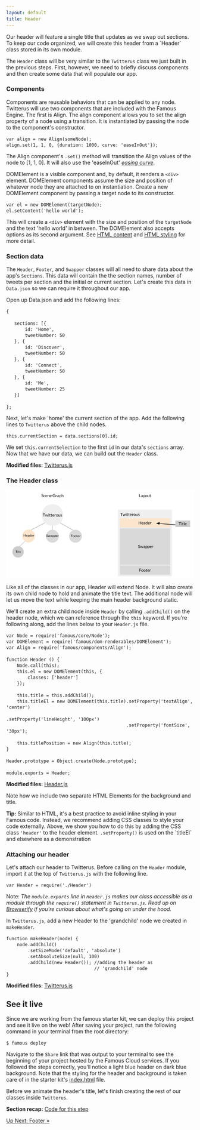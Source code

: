 ```yaml
---
layout: default
title: Header
---
```


<span class="intro-graf">
Our header will feature a single title that updates as we swap out sections. To keep our code organized, we will create this header from a `Header` class stored in its own module. 
</span>

The `Header` class will be very similar to the `Twitterus` class we just built in the previous steps. First, however, we need to briefly discuss components and then create some data that will populate our app.

### Components

Components are reusable behaviors that can be applied to any node. Twitterus will use two components that are included with the Famous Engine. The first is Align. The align component allows you to set the align property of a node using a transition. It is instantiated by passing the node to the component's constructor.

    var align = new Align(someNode);
    align.set(1, 1, 0, {duration: 1000, curve: 'easeInOut'});

The Align component's `.set()` method will transition the Align values of the node to [1, 1, 0]. It will also use the 'easeInOut' [_easing curve_](../easing-curves.html).

DOMElement is a visible component and, by default, it renders a `<div>` element. DOMElement components assume the size and position of whatever node they are attached to on instantiation. Create a new DOMElement component by passing a target node to its constructor.

    var el = new DOMElement(targetNode);
    el.setContent('hello world');

This will create a `<div>` element with the size and position of the `targetNode` and the text 'hello world' in between. The DOMElement also accepts options as its second argument. See [HTML content](../displaying-content.html) and [HTML styling](../styling-content.html) for more detail.

### Section data 

The `Header`, `Footer`, and `Swapper` classes will all need to share data about the app's `Sections`. This data will contain the the section names, number of tweets per section and the initial or current section. Let's create this data in `Data.json` so we can require it throughout our app.

Open up Data.json and add the following lines:
   

    {

       sections: [{
           id: 'Home',
           tweetNumber: 50
       }, {
           id: 'Discover',
           tweetNumber: 50
       }, {
           id: 'Connect',
           tweetNumber: 50
       }, {
           id: 'Me',
           tweetNumber: 25
       }]

    };


Next, let's make 'home' the current section of the app. Add the following lines to `Twitterus` above the child nodes.

    this.currentSection = data.sections[0].id;

We set `this.currentSelection` to the first `id` in our data's `sections` array. Now that we have our data, we can build out the `Header` class. 

<div class="sidenote--other"><p><strong>Modified files:</strong> <a href="https://github.com/Famous/lesson-twitterus-starter-kit/blob/step-3/src/twitterus/Twitterus.js">Twitterus.js</a></p></div>

### The Header class

![header](./assets/images/header.png)

Like all of the classes in our app, Header will extend Node. It will also create its own child node to hold and animate the title text. The additional node will let us move the text while keeping the main header background static. 

We'll create an extra child node inside `Header` by calling `.addChild()` on the header node, which we can reference through the `this` keyword. If you're following along, add the lines below to your `Header.js` file.


    var Node = require('famous/core/Node');
    var DOMElement = require('famous/dom-renderables/DOMElement');
    var Align = require('famous/components/Align');

    function Header () {
        Node.call(this);
        this.el = new DOMElement(this, {
            classes: ['header']
        });

        this.title = this.addChild();
        this.titleEl = new DOMElement(this.title).setProperty('textAlign', 'center')
                                                 .setProperty('lineHeight', '100px')
                                                 .setProperty('fontSize', '30px');

        this.titlePosition = new Align(this.title);
    }

    Header.prototype = Object.create(Node.prototype);

    module.exports = Header;

<div class="sidenote--other"><p><strong>Modified files:</strong> <a href="https://github.com/Famous/lesson-twitterus-starter-kit/blob/step-3/src/twitterus/Header.js">Header.js</a></p></div>

Note how we include two separate HTML Elements for the background and title.

<div class="sidenote"><p><b>Tip:</b> Similar to HTML, it's a best practice to avoid inline styling in your Famous code. Instead, we recommend adding CSS classes to style your code externally. Above, we show you how to do this by adding the CSS class <code>'header'</code> to the header element. <code>.setProperty()</code> is used on the `titleEl` and elsewhere as a demonstration</p></div>

### Attaching our header

Let's attach our header to Twitterus. Before calling on the `Header` module, import it at the top of `Twitterus.js` with the following line.

    var Header = require('./Header')

Note: _The `module.exports` line in `Header.js` makes our class accessible as a module through the `require()` statement in `Twitterus.js`. Read up on [Browserify](http://browserify.org/) if you're curious about what's going on under the hood._

In `Twitterus.js`, add a new Header to the 'grandchild' node we created in `makeHeader`.

    function makeHeader(node) {
        node.addChild()
            .setSizeMode('default', 'absolute')
            .setAbsoluteSize(null, 100)
            .addChild(new Header()); //adding the header as 
                                     // 'grandchild' node
    }

<div class="sidenote--other"><p><strong>Modified files:</strong> <a href="https://github.com/Famous/lesson-twitterus-starter-kit/blob/step-3/src/twitterus/Twitterus.js">Twitterus.js</a></p></div>

## See it live

Since we are working from the famous starter kit, we can deploy this project and see it live on the web! After saving your project, run the following command in your terminal from the root directory:

    $ famous deploy

Navigate to the `Share` link that was output to your terminal to see the beginning of your project hosted by the Famous Cloud services. If you followed the steps correctly, you'll notice a light blue header on dark blue background. Note that the styling for the header and background is taken care of in the starter kit's [index.html](https://github.com/Famous/lesson-twitterus-steps/blob/step6/AddSwapperSectionsTweets/public/index.html) file.

Before we animate the header's title, let's finish creating the rest of our classes inside `Twitterus`.

<div class="sidenote"><p><strong>Section recap:</strong> <a href="https://github.com/Famous/lesson-twitterus-starter-kit/tree/step-3">Code for this step</a></p></div>


<span class="cta">[Up Next: Footer &raquo;](./Footer.html)</span>
